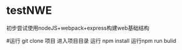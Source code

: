 # testNWE
初步尝试使用nodeJS+webpack+express构建web基础结构

#运行
git clone 项目
进入项目目录 运行 npm install
运行npm run bulid